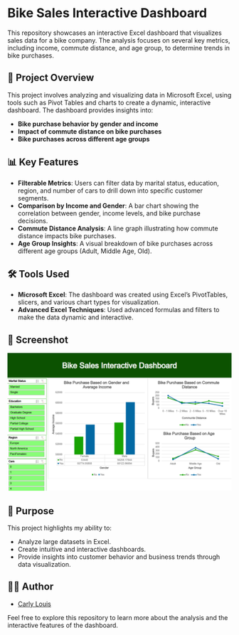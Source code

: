 # Bike Sales Interactive Dashboard

This repository showcases an interactive Excel dashboard that visualizes sales data for a bike company. The analysis focuses on several key metrics, including income, commute distance, and age group, to determine trends in bike purchases.

## 📝 Project Overview

This project involves analyzing and visualizing data in Microsoft Excel, using tools such as Pivot Tables and charts to create a dynamic, interactive dashboard. The dashboard provides insights into:
- **Bike purchase behavior by gender and income**
- **Impact of commute distance on bike purchases**
- **Bike purchases across different age groups**
  
## 📊 Key Features

- **Filterable Metrics**: Users can filter data by marital status, education, region, and number of cars to drill down into specific customer segments.
- **Comparison by Income and Gender**: A bar chart showing the correlation between gender, income levels, and bike purchase decisions.
- **Commute Distance Analysis**: A line graph illustrating how commute distance impacts bike purchases.
- **Age Group Insights**: A visual breakdown of bike purchases across different age groups (Adult, Middle Age, Old).

## 🛠️ Tools Used

- **Microsoft Excel**: The dashboard was created using Excel’s PivotTables, slicers, and various chart types for visualization.
- **Advanced Excel Techniques**: Used advanced formulas and filters to make the data dynamic and interactive.

## 📸 Screenshot

![Bike Sales Interactive Dashboard](./Screenshot_2024-10-10_155203.png)

## 🎯 Purpose

This project highlights my ability to:
- Analyze large datasets in Excel.
- Create intuitive and interactive dashboards.
- Provide insights into customer behavior and business trends through data visualization.

## 🧑‍💻 Author
- [Carly Louis](https://www.linkedin.com/in/carly-louis-krlification)

Feel free to explore this repository to learn more about the analysis and the interactive features of the dashboard.

